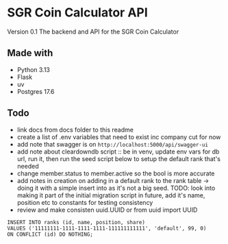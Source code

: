 # SGR Coin Calculator API
Version 0.1
The backend and API for the SGR Coin Calculator

## Made with

- Python 3.13
- Flask
- uv
- Postgres 17.6

## Todo

- link docs from docs folder to this readme
- create a list of .env variables that need to exist  inc company cut for now
- add note that swagger is on `http://localhost:5000/api/swagger-ui`
- add note about cleardowndb script :: be in venv, update env vars for db url, run it, then run the seed script below to setup the default rank that's needed
- change member.status to member.active so the bool is more accurate
- add notes in creation on adding in a default rank to the rank table -> doing it with a simple insert into as it's not a big seed. TODO: look into making it part of the initial migration script in future, add it's name, position etc to constants for testing consistency
- review and make consisten uuid.UUID or from uuid import UUID

```
INSERT INTO ranks (id, name, position, share)
VALUES ('11111111-1111-1111-1111-111111111111', 'default', 99, 0)
ON CONFLICT (id) DO NOTHING;
```